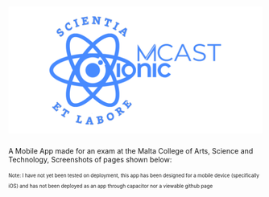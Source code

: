 # ![BannerLogo](https://github.com/Gabe-W-J/IonicAppMCAST/blob/main/banner.png?raw=true)

A Mobile App made for an exam at the Malta College of Arts, Science and Technology,
Screenshots of pages shown below:

<sub><sup>Note: I have not yet been tested on deployment, this app has been designed for a mobile device (specifically iOS) and has not been deployed as an app through capacitor nor a viewable github page</sup></sub>
